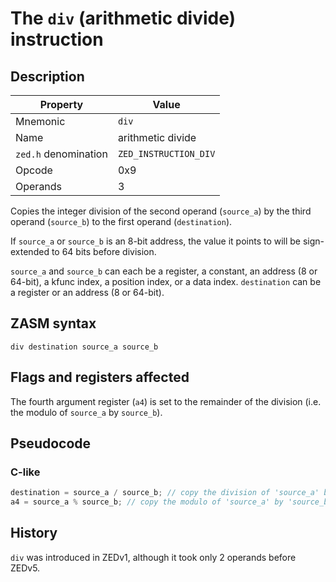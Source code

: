 # The `div` (arithmetic divide) instruction

## Description

| Property             | Value                 |
|----------------------|-----------------------|
| Mnemonic             | `div`                 |
| Name                 | arithmetic divide     |
| `zed.h` denomination | `ZED_INSTRUCTION_DIV` |
| Opcode               | 0x9                   |
| Operands             | 3                     |

Copies the integer division of the second operand (`source_a`) by the third operand (`source_b`) to the first operand (`destination`).

If `source_a` or `source_b` is an 8-bit address, the value it points to will be sign-extended to 64 bits before division.

`source_a` and `source_b` can each be a register, a constant, an address (8 or 64-bit), a kfunc index, a position index, or a data index.
`destination` can be a register or an address (8 or 64-bit).

## ZASM syntax

```zasm
div destination source_a source_b
```

## Flags and registers affected

The fourth argument register (`a4`) is set to the remainder of the division (i.e. the modulo of `source_a` by `source_b`).

## Pseudocode

### C-like

```c
destination = source_a / source_b; // copy the division of 'source_a' by 'source_b' to 'destination'
a4 = source_a % source_b; // copy the modulo of 'source_a' by 'source_b' to 'destination'
```

## History

`div` was introduced in ZEDv1, although it took only 2 operands before ZEDv5.